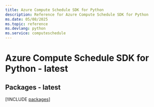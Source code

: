 ```yaml
---
title: Azure Compute Schedule SDK for Python
description: Reference for Azure Compute Schedule SDK for Python
ms.date: 05/08/2025
ms.topic: reference
ms.devlang: python
ms.service: computeschedule
---
```

# Azure Compute Schedule SDK for Python - latest
## Packages - latest
[!INCLUDE [packages](compute-schedule-index.md)]